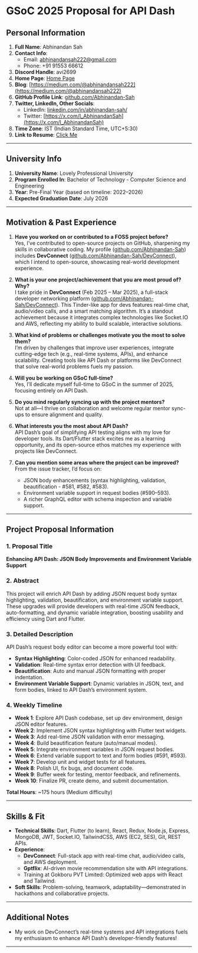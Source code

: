 # GSoC 2025 Proposal for API Dash

## Personal Information
1. **Full Name**: Abhinandan Sah  
3. **Contact Info**:  
   - Email: abhinandansah222@gmail.com  
   - Phone: +91 91553 66612  
6. **Discord Handle**: avi2699  
7. **Home Page**: [Home Page](https://portfolioavi.vercel.app/)
8. **Blog**: [https://medium.com/@abhinandansah222](https://medium.com/@abhinandansah222)  
9. **GitHub Profile Link**: [github.com/Abhinandan-Sah](https://github.com/Abhinandan-Sah)  
10. **Twitter, LinkedIn, Other Socials**:
    - LinkedIn: [linkedin.com/in/abhinandan-sah/](https://linkedin.com/in/abhinandan-sah/)
    - Twitter: [https://x.com/I_AbhinandanSah](https://x.com/I_AbhinandanSah)    
12. **Time Zone**: IST (Indian Standard Time, UTC+5:30)  
13. **Link to Resume**: [Click Me](https://portfolioavi.vercel.app/)

---

## University Info
1. **University Name**: Lovely Professional University  
2. **Program Enrolled In**: Bachelor of Technology - Computer Science and Engineering  
3. **Year**: Pre-Final Year (based on timeline: 2022–2026)  
5. **Expected Graduation Date**: July 2026  

---

## Motivation & Past Experience
1. **Have you worked on or contributed to a FOSS project before?**  
   Yes, I’ve contributed to open-source projects on GitHub, sharpening my skills in collaborative coding. My profile ([github.com/Abhinandan-Sah](https://github.com/Abhinandan-Sah)) includes **DevConnect** ([github.com/Abhinandan-Sah/DevConnect](https://github.com/Abhinandan-Sah/DevConnect)), which I intend to open-source, showcasing real-world development experience.  

2. **What is your one project/achievement that you are most proud of? Why?**  
   I take pride in **DevConnect** (Feb 2025 – Mar 2025), a full-stack developer networking platform ([github.com/Abhinandan-Sah/DevConnect](https://github.com/Abhinandan-Sah/DevConnect)). This Tinder-like app for devs features real-time chat, audio/video calls, and a smart matching algorithm. It’s a standout achievement because it integrates complex technologies like Socket.IO and AWS, reflecting my ability to build scalable, interactive solutions.  

3. **What kind of problems or challenges motivate you the most to solve them?**  
   I’m driven by challenges that improve user experiences, integrate cutting-edge tech (e.g., real-time systems, APIs), and enhance scalability. Creating tools like API Dash or platforms like DevConnect that solve real-world problems fuels my passion.  

4. **Will you be working on GSoC full-time?**  
   Yes, I’ll dedicate myself full-time to GSoC in the summer of 2025, focusing entirely on API Dash.  

5. **Do you mind regularly syncing up with the project mentors?**  
   Not at all—I thrive on collaboration and welcome regular mentor sync-ups to ensure alignment and quality.  

6. **What interests you the most about API Dash?**  
   API Dash’s goal of simplifying API testing aligns with my love for developer tools. Its Dart/Flutter stack excites me as a learning opportunity, and its open-source ethos matches my experience with projects like DevConnect.  

7. **Can you mention some areas where the project can be improved?**  
   From the issue tracker, I’d focus on:  
   - JSON body enhancements (syntax highlighting, validation, beautification - #581, #582, #583).  
   - Environment variable support in request bodies (#590–593).  
   - A richer GraphQL editor with schema inspection and variable support.  

---

## Project Proposal Information

### 1. Proposal Title  
**Enhancing API Dash: JSON Body Improvements and Environment Variable Support**

### 2. Abstract  
This project will enrich API Dash by adding JSON request body syntax highlighting, validation, beautification, and environment variable support. These upgrades will provide developers with real-time JSON feedback, auto-formatting, and dynamic variable integration, boosting usability and efficiency using Dart and Flutter.

### 3. Detailed Description  
API Dash’s request body editor can become a more powerful tool with:  
- **Syntax Highlighting**: Color-coded JSON for enhanced readability.  
- **Validation**: Real-time syntax error detection with UI feedback.  
- **Beautification**: Auto and manual JSON formatting with proper indentation.  
- **Environment Variable Support**: Dynamic variables in JSON, text, and form bodies, linked to API Dash’s environment system.  

### 4. Weekly Timeline  
- **Week 1**: Explore API Dash codebase, set up dev environment, design JSON editor features.  
- **Week 2**: Implement JSON syntax highlighting with Flutter text widgets.  
- **Week 3**: Add real-time JSON validation with error messaging.  
- **Week 4**: Build beautification feature (auto/manual modes).  
- **Week 5**: Integrate environment variables in JSON request bodies.  
- **Week 6**: Extend variable support to text and form bodies (#591, #593).  
- **Week 7**: Develop unit and widget tests for all features.  
- **Week 8**: Polish UI, fix bugs, and document code.  
- **Week 9**: Buffer week for testing, mentor feedback, and refinements.  
- **Week 10**: Finalize PR, create demo, and submit documentation.  

**Total Hours**: ~175 hours (Medium difficulty)  

---

## Skills & Fit  
- **Technical Skills**: Dart, Flutter (to learn), React, Redux, Node.js, Express, MongoDB, JWT, Socket.IO, TailwindCSS, AWS (EC2, SES), Git, REST APIs.  
- **Experience**:  
  - **DevConnect**: Full-stack app with real-time chat, audio/video calls, and AWS deployment.  
  - **Gptflix**: AI-driven movie recommendation site with API integrations.  
  - Training at Gokboru PVT Limited: Optimized web apps with React and Tailwind.  
- **Soft Skills**: Problem-solving, teamwork, adaptability—demonstrated in hackathons and collaborative projects.  

---

## Additional Notes  
- My work on DevConnect’s real-time systems and API integrations fuels my enthusiasm to enhance API Dash’s developer-friendly features!  

---
